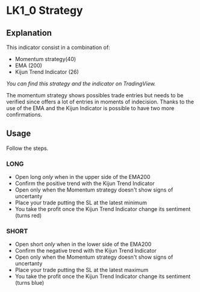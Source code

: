 # LK1_0 Strategy

## Explanation
This indicator consist in a combination of:

- Momentum strategy(40)
- EMA (200)
- Kijun Trend Indicator (26)

*You can find this strategy and the indicator on TradingView.*

The momentum strategy shows possibles trade entries but needs to be verified since offers a lot of entries in moments of indecision. Thanks to the use of the EMA and the Kijun Indicator is possible to have two more confirmations.

## Usage
Follow the steps.

### LONG
- Open long *only* when in the upper side of the EMA200
- Confirm the positive trend with the Kijun Trend Indicator
- Open only when the Momentum strategy doesn't show signs of uncertanty
- Place your trade putting the SL at the latest minimum
- You take the profit once the Kijun Trend Indicator change its sentiment (turns red)

### SHORT
- Open short *only* when in the lower side of the EMA200
- Confirm the negative trend with the Kijun Trend Indicator
- Open only when the Momentum strategy doesn't show signs of uncertanty 
- Place your trade putting the SL at the latest maximum
- You take the profit once the Kijun Trend Indicator change its sentiment (turns blue)
